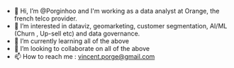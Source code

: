 - 👋 Hi, I’m @Porginhoo and I'm working as a data analyst at Orange, the french telco provider.
- 👀 I’m interested in dataviz, geomarketing, customer segmentation, AI/ML (Churn , Up-sell etc) and data governance.
- 🌱 I’m currently learning all of the above
- 💞️ I’m looking to collaborate on all of the above
- 📫 How to reach me : vincent.porge@gmail.com

<!---
Porginhoo/Porginhoo is a ✨ special ✨ repository because its `README.md` (this file) appears on your GitHub profile.
You can click the Preview link to take a look at your changes.
--->
